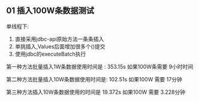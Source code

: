## 01 插入100W条数据测试

单线程下: 
1. 直接采用jdbc-api原始方法一条条插入 
2. 单挑插入,Values后面增加很多个()提交
3. 使用jdbc的executeBatch执行

第一种方法批量插入1W条数据使用时间是 : 353.15s 如果100W条需要 9小时时间

第二种方法批量插入10W条数据使用时间是: 102.51s 如果100W 需要 17分钟

第三种方法插入10W条数据使用的时间是 19.372s 如果100W 需要 3.228分钟